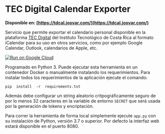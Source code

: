 # TEC Digital Calendar Exporter

**Disponible en: [https://tdcal.josvar.com/](https://tdcal.josvar.com/)**

Servicio que permite exportar el calendario personal disponible en la plataforma [TEC Digital](https://tecdigital.tec.ac.cr/) del Instituto Tecnológico de Costa Rica al formato iCalendar para su uso en otros servicios, como por ejemplo Google Calendar, Outlook, calendarios de Apple, etc.


[![Run on Google Cloud](https://storage.googleapis.com/cloudrun/button.svg)](https://deploy.cloud.run/?git_repo=https://github.com/JosephTico/TEC-Digital-Calendar-Exporter.git)

Programado en Python 3. Puede ejecutar esta herramienta en un contenedor Docker o manualmente instalando los requerimientos. Para instalar todos los requerimientos de la aplicación ejecute el comando:

```
pip  install  -r  requirements.txt
```
Además debe configurar un string aleatorio critpográficamente seguro de por lo menos 32 caracteres en la variable de entorno `SECRET` que será usada por la generación de tokens y encriptación.

Para correr la herramienta de forma local simplemente  ejecute `app.py` con su instalación de Python, versión 3.7 o superior. Por defecto la interfaz web estará disponible en el puerto 8080.
